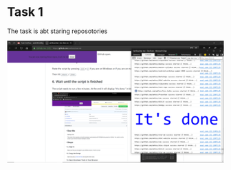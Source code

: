 # Task 1

The task is abt staring reposotories

<p align="center"><img src ="https://raw.githubusercontent.com/akshithrao123/amfoss-task/master/task%201/task%201.png" /></p
